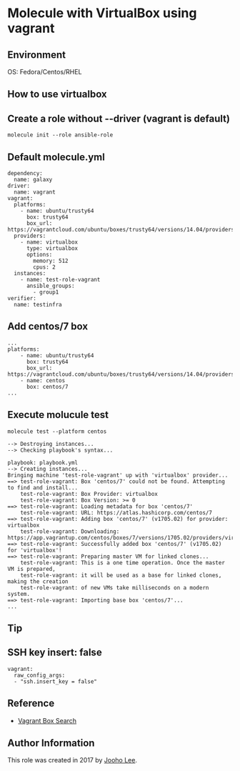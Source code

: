 # Molecule with VirtualBox using vagrant

Environment
-----------

OS: Fedora/Centos/RHEL


How to use virtualbox
---------------------

## Create a role without --driver (vagrant is default)


~~~
molecule init --role ansible-role
~~~

## Default molecule.yml


~~~
dependency:
  name: galaxy
driver:
  name: vagrant
vagrant:
  platforms:
    - name: ubuntu/trusty64
      box: trusty64
      box_url: https://vagrantcloud.com/ubuntu/boxes/trusty64/versions/14.04/providers/virtualbox.box
  providers:
    - name: virtualbox
      type: virtualbox
      options:
        memory: 512
        cpus: 2
  instances:
    - name: test-role-vagrant
      ansible_groups:
        - group1
verifier:
  name: testinfra
~~~

## Add centos/7 box

~~~
...
platforms:
    - name: ubuntu/trusty64
      box: trusty64
      box_url: https://vagrantcloud.com/ubuntu/boxes/trusty64/versions/14.04/providers/virtualbox.box
    - name: centos
      box: centos/7
...
~~~

## Execute molucule test

~~~
molecule test --platform centos   

--> Destroying instances...
--> Checking playbook's syntax...

playbook: playbook.yml
--> Creating instances...
Bringing machine 'test-role-vagrant' up with 'virtualbox' provider...
==> test-role-vagrant: Box 'centos/7' could not be found. Attempting to find and install...
    test-role-vagrant: Box Provider: virtualbox
    test-role-vagrant: Box Version: >= 0
==> test-role-vagrant: Loading metadata for box 'centos/7'
    test-role-vagrant: URL: https://atlas.hashicorp.com/centos/7
==> test-role-vagrant: Adding box 'centos/7' (v1705.02) for provider: virtualbox
    test-role-vagrant: Downloading: https://app.vagrantup.com/centos/boxes/7/versions/1705.02/providers/virtualbox.box
==> test-role-vagrant: Successfully added box 'centos/7' (v1705.02) for 'virtualbox'!
==> test-role-vagrant: Preparing master VM for linked clones...
    test-role-vagrant: This is a one time operation. Once the master VM is prepared,
    test-role-vagrant: it will be used as a base for linked clones, making the creation
    test-role-vagrant: of new VMs take milliseconds on a modern system.
==> test-role-vagrant: Importing base box 'centos/7'...
...
~~~

Tip
----

## SSH key insert: false

~~~
vagrant:
  raw_config_args:
  - "ssh.insert_key = false"
~~~


Reference
---------
- [Vagrant Box Search](https://app.vagrantup.com/)

Author Information
------------------

This role was created in 2017 by [Jooho Lee](http://github.com/jooho).

